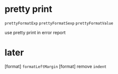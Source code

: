# pretty print

`prettyFormatExp`
`prettyFormatSexp`
`prettyFormatValue`

use pretty print in error report

# later

[format] `formatLeftMargin`
[format] remove `indent`
